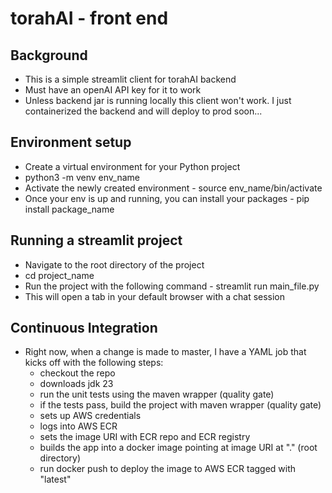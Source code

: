 # torahAI - front end 

## Background
  - This is a simple streamlit client for torahAI backend
  - Must have an openAI API key for it to work
  - Unless backend jar is running locally this client won't work. I just containerized the backend and will deploy to prod soon...

## Environment setup
  - Create a virtual environment for your Python project
  - python3 -m venv env_name
  - Activate the newly created environment - source env_name/bin/activate
  - Once your env is up and running, you can install your packages - pip install package_name

## Running a streamlit project
  - Navigate to the root directory of the project
  - cd project_name
  - Run the project with the following command - streamlit run main_file.py
  - This will open a tab in your default browser with a chat session

## Continuous Integration
  - Right now, when a change is made to master, I have a YAML job that kicks off with the following steps:
      - checkout the repo
      - downloads jdk 23
      - run the unit tests using the  maven wrapper (quality gate)
      - if the tests pass, build the project with maven wrapper (quality gate)
      - sets up AWS credentials
      - logs into AWS ECR
      - sets the image URI with ECR repo and ECR registry
      - builds the app into a docker image pointing at image URI at "." (root directory)
      - run docker push to deploy the image to AWS ECR tagged with "latest"
